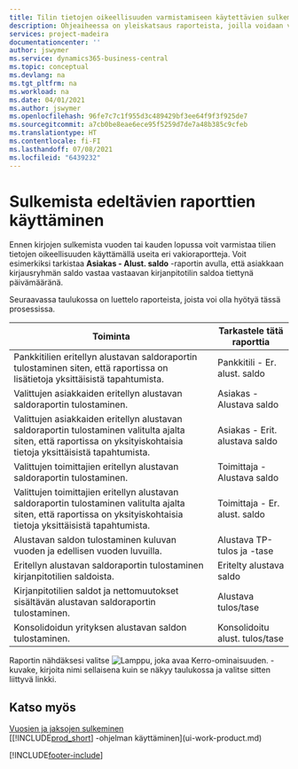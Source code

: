 ```yaml
---
title: Tilin tietojen oikeellisuuden varmistamiseen käytettävien sulkemista edeltävien raporttien yleiskatsaus | Microsoft Docs
description: Ohjeaiheessa on yleiskatsaus raporteista, joilla voidaan varmistaa tilien tietojen oikeellisuus ennen kirjojen sulkemista vuoden tai kauden lopussa.
services: project-madeira
documentationcenter: ''
author: jswymer
ms.service: dynamics365-business-central
ms.topic: conceptual
ms.devlang: na
ms.tgt_pltfrm: na
ms.workload: na
ms.date: 04/01/2021
ms.author: jswymer
ms.openlocfilehash: 96fe7c7c1f955d3c489429bf3ee64f9f3f925de7
ms.sourcegitcommit: a7cb0be8eae6ece95f5259d7de7a48b385c9cfeb
ms.translationtype: HT
ms.contentlocale: fi-FI
ms.lasthandoff: 07/08/2021
ms.locfileid: "6439232"
---
```

# <a name="using-pre-closing-reports"></a>Sulkemista edeltävien raporttien käyttäminen
Ennen kirjojen sulkemista vuoden tai kauden lopussa voit varmistaa tilien tietojen oikeellisuuden käyttämällä useita eri vakioraportteja. Voit esimerkiksi tarkistaa **Asiakas - Alust. saldo** -raportin avulla, että asiakkaan kirjausryhmän saldo vastaa vastaavan kirjanpitotilin saldoa tiettynä päivämääränä.

Seuraavassa taulukossa on luettelo raporteista, joista voi olla hyötyä tässä prosessissa.

| Toiminta | Tarkastele tätä raporttia |
| --- | --- |
| Pankkitilien eritellyn alustavan saldoraportin tulostaminen siten, että raportissa on lisätietoja yksittäisistä tapahtumista. |Pankkitili - Er. alust. saldo |
| Valittujen asiakkaiden eritellyn alustavan saldoraportin tulostaminen. |Asiakas - Alustava saldo |
| Valittujen asiakkaiden eritellyn alustavan saldoraportin tulostaminen valitulta ajalta siten, että raportissa on yksityiskohtaisia tietoja yksittäisistä tapahtumista. |Asiakas - Erit. alustava saldo |
| Valittujen toimittajien eritellyn alustavan saldoraportin tulostaminen. |Toimittaja - Alustava saldo |
| Valittujen toimittajien eritellyn alustavan saldoraportin tulostaminen valitulta ajalta siten, että raportissa on yksityiskohtaisia tietoja yksittäisistä tapahtumista. |Toimittaja - Er. alust. saldo |
| Alustavan saldon tulostaminen kuluvan vuoden ja edellisen vuoden luvuilla. |Alustava TP-tulos ja -tase |
| Eritellyn alustavan saldoraportin tulostaminen kirjanpitotilien saldoista. |Eritelty alustava saldo |
| Kirjanpitotilien saldot ja nettomuutokset sisältävän alustavan saldoraportin tulostaminen. |Alustava tulos/tase |
| Konsolidoidun yrityksen alustavan saldon tulostaminen. |Konsolidoitu alust. tulos/tase |

Raportin nähdäksesi valitse ![Lamppu, joka avaa Kerro-ominaisuuden.](media/ui-search/search_small.png "Kerro, mitä haluat tehdä") -kuvake, kirjoita nimi sellaisena kuin se näkyy taulukossa ja valitse sitten liittyvä linkki.

## <a name="see-also"></a>Katso myös
[Vuosien ja jaksojen sulkeminen](year-close-years-periods.md)  
[[!INCLUDE[prod_short](includes/prod_short.md)] -ohjelman käyttäminen](ui-work-product.md)



[!INCLUDE[footer-include](includes/footer-banner.md)]